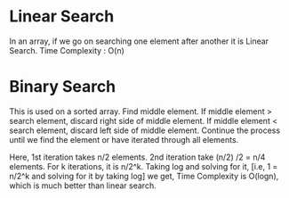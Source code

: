 # Linear Search
In an array, if we go on searching one element after another it is Linear Search.
Time Complexity : O(n)

# Binary Search
This is used on a sorted array.
Find middle element.
If middle element > search element, discard right side of middle element.
If middle element < search element, discard left side of middle element.
Continue the process until we find the element or have iterated through all elements.

Here, 1st iteration takes n/2 elements.
2nd iteration take (n/2) /2 = n/4 elements.
For k iterations, it is n/2^k. Taking log and solving for it, [i.e, 1 = n/2^k and solving for it by taking log] we get,
Time Complexity is O(logn), which is much better than linear search.